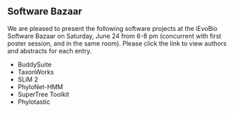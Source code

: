 ## Software Bazaar

We are pleased to present the following software projects at the iEvoBio Software Bazaar on Saturday, 
June 24 from 6-8 pm (concurrent with first poster session, and in the same room). 
Please click the link to view authors and abstracts for each entry.

* BuddySuite
* TaxonWorks
* SLiM 2
* PhyloNet-HMM
* SuperTree Toolkit
* Phylotastic
